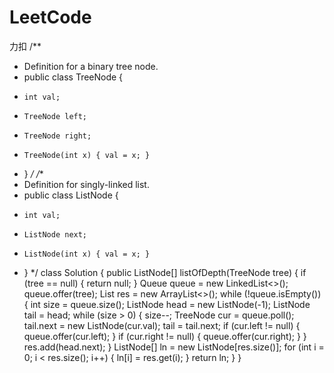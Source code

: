 # LeetCode
力扣
/**
 * Definition for a binary tree node.
 * public class TreeNode {
 *     int val;
 *     TreeNode left;
 *     TreeNode right;
 *     TreeNode(int x) { val = x; }
 * }
 */
/**
 * Definition for singly-linked list.
 * public class ListNode {
 *     int val;
 *     ListNode next;
 *     ListNode(int x) { val = x; }
 * }
 */
class Solution {
    public ListNode[] listOfDepth(TreeNode tree) {
        if (tree == null) {
            return null;
        }
        Queue<TreeNode> queue = new LinkedList<>();
        queue.offer(tree);
        List<ListNode> res = new ArrayList<>();
        while (!queue.isEmpty()) {
            int size = queue.size();
            ListNode head = new ListNode(-1);
            ListNode tail = head;
            while (size > 0) {
                size--;
                TreeNode cur = queue.poll();
                tail.next = new ListNode(cur.val);
                tail = tail.next;
                if (cur.left != null) {
                    queue.offer(cur.left);
                }
                if (cur.right != null) {
                    queue.offer(cur.right);
                }
            }
            res.add(head.next);
        }
        ListNode[] ln = new ListNode[res.size()];
        for (int i = 0; i < res.size(); i++) {
            ln[i] = res.get(i);
        }
        return ln;
    }
}
